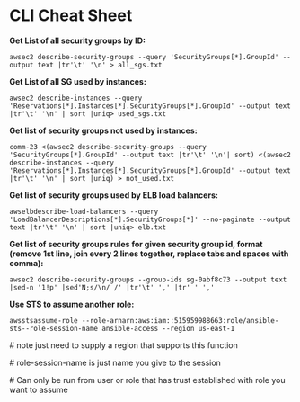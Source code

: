 # CLI Cheat Sheet

**Get List of all security groups by ID:**

`awsec2 describe-security-groups --query 'SecurityGroups[*].GroupId' --output text |tr'\t' '\n' > all_sgs.txt`

**Get List of all SG used by instances:**

`awsec2 describe-instances --query 'Reservations[*].Instances[*].SecurityGroups[*].GroupId' --output text |tr'\t' '\n' | sort |uniq> used_sgs.txt`

**Get list of security groups not used by instances:**

`comm-23 <(awsec2 describe-security-groups --query 'SecurityGroups[*].GroupId' --output text |tr'\t' '\n'| sort) <(awsec2 describe-instances --query 'Reservations[*].Instances[*].SecurityGroups[*].GroupId' --output text |tr'\t' '\n' | sort |uniq) > not_used.txt`

**Get list of security groups used by ELB load balancers:**

`awselbdescribe-load-balancers --query 'LoadBalancerDescriptions[*].SecurityGroups[*]' --no-paginate --output text |tr'\t' '\n' | sort |uniq> elb.txt`

**Get list of security groups rules for given security group id, format \(remove 1st line, join every 2 lines together, replace tabs and spaces with comma\):**

`awsec2 describe-security-groups --group-ids sg-0abf8c73 --output text |sed-n '1!p' |sed'N;s/\n/ /' |tr'\t' ',' |tr' ' ','`

**Use STS to assume another role:**

`awsstsassume-role --role-arnarn:aws:iam::515959988663:role/ansible-sts--role-session-name ansible-access --region us-east-1`

\# note just need to supply a region that supports this function

\# role-session-name is just name you give to the session

\# Can only be run from user or role that has trust established with role you want to assume

